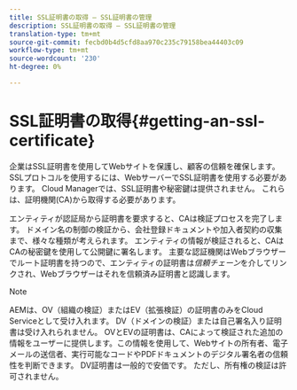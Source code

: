 ```yaml
---
title: SSL証明書の取得 — SSL証明書の管理
description: SSL証明書の取得 — SSL証明書の管理
translation-type: tm+mt
source-git-commit: fecbd0b4d5cfd8aa970c235c79158bea44403c09
workflow-type: tm+mt
source-wordcount: '230'
ht-degree: 0%

---
```



# SSL証明書の取得{#getting-an-ssl-certificate}

企業はSSL証明書を使用してWebサイトを保護し、顧客の信頼を確保します。 SSLプロトコルを使用するには、WebサーバーでSSL証明書を使用する必要があります。 Cloud Managerでは、SSL証明書や秘密鍵は提供されません。 これらは、証明機関(CA)から取得する必要があります。

エンティティが認証局から証明書を要求すると、CAは検証プロセスを完了します。 ドメイン名の制御の検証から、会社登録ドキュメントや加入者契約の収集まで、様々な種類が考えられます。 エンティティの情報が検証されると、CAはCAの秘密鍵を使用して公開鍵に署名します。 主要な認証機関はWebブラウザーでルート証明書を持つので、エンティティの証明書は&#x200B;*信頼チェーン*&#x200B;を介してリンクされ、Webブラウザーはそれを信頼済み証明書と認識します。

>[!NOTE]
>AEMは、OV（組織の検証）またはEV（拡張検証）の証明書のみをCloud Serviceとして受け入れます。 DV（ドメインの検証）または自己署名入り証明書は受け入れられません。 OVとEVの証明書は、CAによって検証された追加の情報をユーザーに提供します。この情報を使用して、Webサイトの所有者、電子メールの送信者、実行可能なコードやPDFドキュメントのデジタル署名者の信頼性を判断できます。 DV証明書は一般的で安価です。 ただし、所有権の検証は許可されません。

